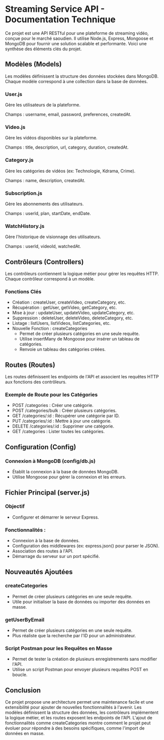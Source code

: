 # Streaming Service API - Documentation Technique

Ce projet est une API RESTful pour une plateforme de streaming vidéo, conçue pour le marché saoudien. Il utilise Node.js, Express, Mongoose et MongoDB pour fournir une solution scalable et performante. Voici une synthèse des éléments clés du projet.

## Modèles (Models)

Les modèles définissent la structure des données stockées dans MongoDB. Chaque modèle correspond à une collection dans la base de données.

### User.js

Gère les utilisateurs de la plateforme.

Champs : username, email, password, preferences, createdAt.

### Video.js

Gère les vidéos disponibles sur la plateforme.

Champs : title, description, url, category, duration, createdAt.

### Category.js

Gère les catégories de vidéos (ex: Technologie, Kdrama, Crime).

Champs : name, description, createdAt.

### Subscription.js

Gère les abonnements des utilisateurs.

Champs : userId, plan, startDate, endDate.

### WatchHistory.js

Gère l'historique de visionnage des utilisateurs.

Champs : userId, videoId, watchedAt.

## Contrôleurs (Controllers)

Les contrôleurs contiennent la logique métier pour gérer les requêtes HTTP. Chaque contrôleur correspond à un modèle.

### Fonctions Clés

* Création : createUser, createVideo, createCategory, etc.
* Récupération : getUser, getVideo, getCategory, etc.
* Mise à jour : updateUser, updateVideo, updateCategory, etc.
* Suppression : deleteUser, deleteVideo, deleteCategory, etc.
* Listage : listUsers, listVideos, listCategories, etc.
* Nouvelle Fonction : createCategories
    * Permet de créer plusieurs catégories en une seule requête.
    * Utilise insertMany de Mongoose pour insérer un tableau de catégories.
    * Renvoie un tableau des catégories créées.

## Routes (Routes)

Les routes définissent les endpoints de l'API et associent les requêtes HTTP aux fonctions des contrôleurs.

### Exemple de Route pour les Catégories

* POST /categories : Créer une catégorie.
* POST /categories/bulk : Créer plusieurs catégories.
* GET /categories/:id : Récupérer une catégorie par ID.
* PUT /categories/:id : Mettre à jour une catégorie.
* DELETE /categories/:id : Supprimer une catégorie.
* GET /categories : Lister toutes les catégories.

## Configuration (Config)

### Connexion à MongoDB (config/db.js)

* Établit la connexion à la base de données MongoDB.
* Utilise Mongoose pour gérer la connexion et les erreurs.

## Fichier Principal (server.js)

### Objectif

* Configurer et démarrer le serveur Express.

### Fonctionnalités :

* Connexion à la base de données.
* Configuration des middlewares (ex: express.json() pour parser le JSON).
* Association des routes à l'API.
* Démarrage du serveur sur un port spécifié.

## Nouveautés Ajoutées

### createCategories

* Permet de créer plusieurs catégories en une seule requête.
* Utile pour initialiser la base de données ou importer des données en masse.

### getUserByEmail
* Permet de créer plusieurs catégories en une seule requête.
* Plus réaliste que la recherche par l'ID pour un administrateur.

### Script Postman pour les Requêtes en Masse

* Permet de tester la création de plusieurs enregistrements sans modifier l'API.
* Utilise un script Postman pour envoyer plusieurs requêtes POST en boucle.

## Conclusion

Ce projet propose une architecture permet une maintenance facile et une extensibilité pour ajouter de nouvelles fonctionnalités à l'avenir.
 Les modèles définissent la structure des données, les contrôleurs implémentent la logique métier, et les routes exposent les endpoints de l'API. L'ajout de fonctionnalités comme createCategories montre comment le projet peut évoluer pour répondre à des besoins spécifiques, comme l'import de données en masse.